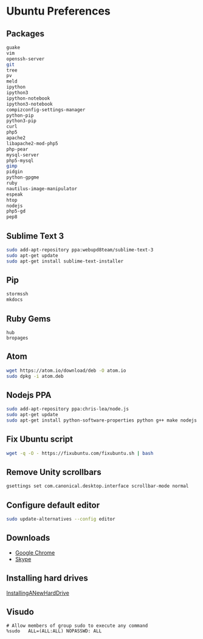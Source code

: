 # Ubuntu Preferences

## Packages

```bash
guake
vim
openssh-server
git
tree
pv
meld
ipython
ipython3
ipython-notebook
ipython3-notebook
compizconfig-settings-manager
python-pip
python3-pip
curl
php5
apache2
libapache2-mod-php5
php-pear
mysql-server
php5-mysql
gimp
pidgin
python-gpgme
ruby
nautilus-image-manipulator
espeak
htop
nodejs
php5-gd
pep8
```

## Sublime Text 3

```bash
sudo add-apt-repository ppa:webupd8team/sublime-text-3
sudo apt-get update
sudo apt-get install sublime-text-installer
```

## Pip

```bash
stormssh
mkdocs
```

## Ruby Gems

```
hub
bropages
```

## Atom

```bash
wget https://atom.io/download/deb -O atom.io
sudo dpkg -i atom.deb
```

## Nodejs PPA

```bash
sudo add-apt-repository ppa:chris-lea/node.js
sudo apt-get update
sudo apt-get install python-software-properties python g++ make nodejs
```

## Fix Ubuntu script

```bash
wget -q -O - https://fixubuntu.com/fixubuntu.sh | bash
```

## Remove Unity scrollbars

```bash
gsettings set com.canonical.desktop.interface scrollbar-mode normal
```

## Configure default editor

```bash
sudo update-alternatives --config editor
```

## Downloads

- [Google Chrome](https://www.google.co.uk/intl/en_uk/chrome/browser/)
- [Skype](https://www.skype.com/en/download-skype/skype-for-linux/downloading/?type=ubuntu64)

## Installing hard drives

[InstallingANewHardDrive](https://help.ubuntu.com/community/InstallingANewHardDrive)

## Visudo

```
# Allow members of group sudo to execute any command                            
%sudo   ALL=(ALL:ALL) NOPASSWD: ALL
```
